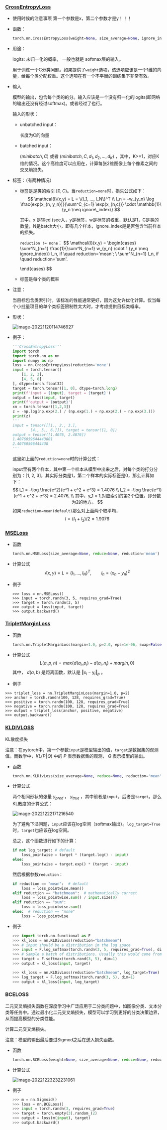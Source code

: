 ### [CrossEntropyLoss](https://pytorch.org/docs/stable/generated/torch.nn.CrossEntropyLoss.html)

- 使用时候的注意事项
  第一个参数是x，第二个参数才是y！！！

- 函数：

  ```python
  torch.nn.CrossEntropyLoss(weight=None, size_average=None, ignore_index=-100, reduce=None, reduction='mean', label_smoothing=0.0)
  ```

- 用途：

  logits: 未归一化的概率， 一般也就是 softmax层的输入。

  用于训练一个C分类问题。如果提供了`weight`选项，该选项应该是一个1维的向量，给每个类分配权重。这个选项在有一个不平衡的训练集下非常有效。

- 输入

  模型的输出，包含每个类的的分。输入应该是一个没有归一化的logits(即网络的输出还没有经过softmax)。或者经过了也行。

  输入的形状：

  - unbatched input：

    长度为C的向量

  - batched input：

    $(minibatch, C)$ 或者 $(minibatch, C, d_1, d_2, ..., d_K)$ ，其中，K>=1，对应K维的情况。这个高维度可以应用在，计算每张2维图像上每个像素之间的交叉熵损失。

- 标签：（有两种情况）

  - 标签是是类的索引 $[0, C)$。当`reduction=none`时，损失公式如下：
    $$
    \mathcal{l}(x,y) = L = \{l_1, ..., l_N\}^T \\
    l_n = -w_{y_n} \log \frac{exp(x_{n, y_n})}{\sum^C_{c=1} \exp(x_{n,c})} \cdot \mathbb{1}\{y_n \neq ignore\_index\}
    $$

    其中，x 是输ed (see入，y是标签，w是标签的权重，默认是1，C是类的数量，N是batch大小，即有几个样本，ignore_index是是否包含当前样本的损失。

    `reduction != none`：
    $$
    \mathcal{l}(x,y) = \begin{cases}
    \sum^N_{n=1} \frac{1}{\sum^N_{n=1} w_{y_n} \cdot 1 \{y_n \neq ignore\_index\}} l_n, if \quad reduction='mean'; \\
    \sum^N_{n=1} l_n, if \quad reduction='sum'.
    
    \end{cases}
    $$
    
  - 标签是每个类的概率
  
- 注意：

  当目标包含类索引时，该标准的性能通常更好，因为这允许优化计算。仅当每个小批量项目的单个类标签限制性太大时，才考虑提供目标类概率。

  

- 形状：

  ![image-20221120114746927](./pic/image-20221120114746927.png)

  

- 例子：

  ```python
  '''CrossEntropyLoss'''
  import torch
  import torch.nn as nn
  import numpy as np
  loss = nn.CrossEntropyLoss(reduction='none')
  input = torch.tensor([
      [1, 2, 3],
      [4, 5, 6]
  ], dtype=torch.float32)
  target = torch.tensor([1, 0], dtype=torch.long)
  print(f'input = {input}, target = {target}')
  output = loss(input, target)
  print(f'output = {output}')
  xn = torch.tensor([1,2,3])
  z = -np.log(np.exp(2.) / (np.exp(1.) + np.exp(2.) + np.exp(3.)))
  print(z)
  '''
  input = tensor([[1., 2., 3.],
          [4., 5., 6.]]), target = tensor([1, 0])
  output = tensor([1.4076, 2.4076])
  1.4076059644443801
  2.40760596444438
  '''
  ```

  这里如上面的`reduction=none`时的计算公式：

  input里有两个样本，其中第一个样本从模型中出来之后，对每个类的打分分别为：[1, 2, 3]，其实际分类是1，第二个样本的实际标签是0，那么计算如下：
  $$
  l_1 = -\log \frac{e^2}{e^1 + e^2 + e^3} = 1.4076 \\
  l_2 = -\log \frac{e^1}{e^1 + e^2 + e^3} = 2.4076, \\
  其中，y_1 = 1,对应索引的第2个位置，即分数为2的地方。
  $$
  如果`reduction=mean(default)`那么对上面两个取平均，
  $$
  l = (l_1 + l_2) / 2 = 1.9076
  $$



### [MSELoss](https://pytorch.org/docs/stable/generated/torch.nn.MSELoss.html)

- 函数

  ```python
  torch.nn.MSELoss(size_average=None, reduce=None, reduction='mean')
  ```

- 计算公式
  $$
  \mathcal{l}(x,y) = L = \{ l_1, ..., l_N \}^T, \qquad l_n = (x_n - y_n)^2
  $$
  
- 例子

  ```shell
  >>> loss = nn.MSELoss()
  >>> input = torch.randn(3, 5, requires_grad=True)
  >>> target = torch.randn(3, 5)
  >>> output = loss(input, target)
  >>> output.backward()
  ```

  

### [TripletMarginLoss](https://pytorch.org/docs/stable/generated/torch.nn.TripletMarginLoss.html)

- 函数

  ```python
  torch.nn.TripletMarginLoss(margin=1.0, p=2.0, eps=1e-06, swap=False, size_average=None, reduce=None, reduction='mean')
  ```

- 计算公式
  $$
  L(a,p,n) = max\{ d(a_i, p_i) - d(a_i, n_i) + margin, 0 \}
  $$
  其中， $d(a, b)$ 是距离函数，默认是 $\Vert \mathrm{x}_i - \mathrm{y}_i \Vert_p$ 。

- 例子

  

```shell
>>> triplet_loss = nn.TripletMarginLoss(margin=1.0, p=2)
>>> anchor = torch.randn(100, 128, requires_grad=True)
>>> positive = torch.randn(100, 128, requires_grad=True)
>>> negative = torch.randn(100, 128, requires_grad=True)
>>> output = triplet_loss(anchor, positive, negative)
>>> output.backward()
```

### [KLDIVLOSS](https://pytorch.org/docs/stable/generated/torch.nn.KLDivLoss.html)

KL散度损失

注意：在pytorch中，第一个参数`input`是模型输出的值，`target`是数据集的观测值。而数学中，$KL(P \Vert Q)$ 中的 $P$ 表示数据集的观测， $Q$ 表示模型的输出。

- 函数

  ```python
  torch.nn.KLDivLoss(size_average=None, reduce=None, reduction='mean', log_target=False)
  ```

- 计算公式

  两个相同形状的张量 $y_{pred}$ ， $y_{true}$ ，其中前者是`input`，后者是`target`。那么KL散度的计算公式：

  ![image-20221222171216540](./pic/image-20221222171216540.png)

  为了避免下溢问题，`input`应该在log空间（softmax输出）。`log_target=True`时，`target`也应该在log空间。

  总之，这个函数进行如下的计算：

  ```python
  if not log_target: # default
      loss_pointwise = target * (target.log() - input)
  else:
      loss_pointwise = target.exp() * (target - input)
  ```

  然后根据参数`reduction`：

  ```python
  if reduction == "mean":  # default
      loss = loss_pointwise.mean()
  elif reduction == "batchmean":  # mathematically correct
      loss = loss_pointwise.sum() / input.size(0)
  elif reduction == "sum":
      loss = loss_pointwise.sum()
  else:  # reduction == "none"
      loss = loss_pointwise
  ```

- 例子

  ```python
  >>> import torch.nn.functional as F
  >>> kl_loss = nn.KLDivLoss(reduction="batchmean")
  >>> # input should be a distribution in the log space
  >>> input = F.log_softmax(torch.randn(3, 5, requires_grad=True), dim=1)
  >>> # Sample a batch of distributions. Usually this would come from the dataset
  >>> target = F.softmax(torch.rand(3, 5), dim=1)
  >>> output = kl_loss(input, target)
  
  >>> kl_loss = nn.KLDivLoss(reduction="batchmean", log_target=True)
  >>> log_target = F.log_softmax(torch.rand(3, 5), dim=1)
  >>> output = kl_loss(input, log_target)
  ```

  

### BCELOSS

二元交叉熵损失函数在深度学习中广泛应用于二分类问题中，如图像分类、文本分类等任务中。通过最小化二元交叉熵损失，模型可以学习到更好的分类决策边界，从而提高模型的分类性能。

计算二元交叉熵损失。

注意：模型的输出最后要过Sigmod之后在送入损失函数。

- 函数

  ```python
  torch.nn.BCELoss(weight=None, size_average=None, reduce=None, reduction='mean')
  ```

- 计算公式

  ![image-20221223232231061](./pic/image-20221223232231061.png)

- 例子

  ```python
  >>> m = nn.Sigmoid()
  >>> loss = nn.BCELoss()
  >>> input = torch.randn(3, requires_grad=True)
  >>> target = torch.empty(3).random_(2)
  >>> output = loss(m(input), target)
  >>> output.backward()
  ```

  
